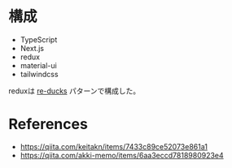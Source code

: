 # 構成

- TypeScript 
- Next.js
- redux
- material-ui
- tailwindcss

reduxは [re-ducks](https://www.freecodecamp.org/news/scaling-your-redux-app-with-ducks-6115955638be/) パターンで構成した。

# References

- https://qiita.com/keitakn/items/7433c89ce52073e861a1
- https://qiita.com/akki-memo/items/6aa3eccd7818980923e4

